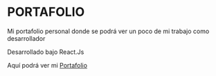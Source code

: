 # PORTAFOLIO
Mi portafolio personal donde se podrá ver un poco de mi trabajo como desarrollador

Desarrollado bajo React.Js 

Aquí podrá ver mi [Portafolio](https://albertvr-portafolio.vercel.app/)
